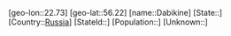 ﻿---
location: [56.22,22.73]
type: City
tags:
- geo/City


SpocWebEntityId: 29697
isDeleted: false
confidential: public

---
[geo-lon::22.73]
[geo-lat::56.22]
[name::Dabikine]
[State::]
[Country::[Russia](geo/Continent/Europe/Russia.md)]
[StateId::]
[Population::]
[Unknown::]

